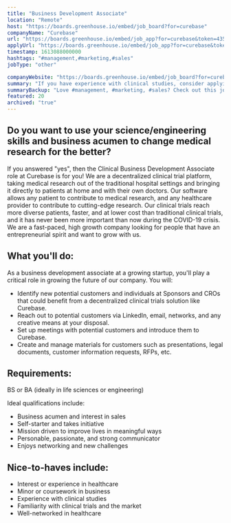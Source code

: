 ```yaml
---
title: "Business Development Associate"
location: "Remote"
host: "https://boards.greenhouse.io/embed/job_board?for=curebase"
companyName: "Curebase"
url: "https://boards.greenhouse.io/embed/job_app?for=curebase&token=4359593003"
applyUrl: "https://boards.greenhouse.io/embed/job_app?for=curebase&token=4359593003#app"
timestamp: 1613088000000
hashtags: "#management,#marketing,#sales"
jobType: "other"

companyWebsite: "https://boards.greenhouse.io/embed/job_board?for=curebase"
summary: "If you have experience with clinical studies, consider applying to Curebase's job post for a new Business Development Associate."
summaryBackup: "Love #management, #marketing, #sales? Check out this job post!"
featured: 20
archived: "true"
---
```


## Do you want to use your science/engineering skills and business acumen to change medical research for the better?

If you answered "yes", then the Clinical Business Development Associate role at Curebase is for you! We are a decentralized clinical trial platform, taking medical research out of the traditional hospital settings and bringing it directly to patients at home and with their own doctors. Our software allows any patient to contribute to medical research, and any healthcare provider to contribute to cutting-edge research. Our clinical trials reach more diverse patients, faster, and at lower cost than traditional clinical trials, and it has never been more important than now during the COVID-19 crisis. We are a fast-paced, high growth company looking for people that have an entrepreneurial spirit and want to grow with us.


## What you'll do:

As a business development associate at a growing startup, you'll play a critical role in growing the future of our company. You will:

*   Identify new potential customers and individuals at Sponsors and CROs that could benefit from a decentralized clinical trials solution like Curebase.
*   Reach out to potential customers via LinkedIn, email, networks, and any creative means at your disposal.
*   Set up meetings with potential customers and introduce them to Curebase.
*   Create and manage materials for customers such as presentations, legal documents, customer information requests, RFPs, etc.


## Requirements:

BS or BA (ideally in life sciences or engineering)

Ideal qualifications include:

*   Business acumen and interest in sales
*   Self-starter and takes initiative
*   Mission driven to improve lives in meaningful ways
*   Personable, passionate, and strong communicator
*   Enjoys networking and new challenges

## Nice-to-haves include: 

*   Interest or experience in healthcare
*   Minor or coursework in business
*   Experience with clinical studies
*   Familiarity with clinical trials and the market
*   Well-networked in healthcare
